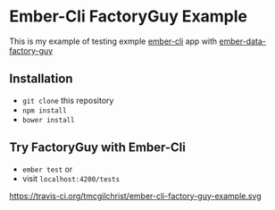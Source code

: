 # Ember-Cli FactoryGuy Example

This is my example of testing exmple [ember-cli](https://github.com/stefanpenner/ember-cli) app with [ember-data-factory-guy](https://github.com/danielspaniel/ember-data-factory-guy)

## Installation

* `git clone` this repository
* `npm install`
* `bower install`

## Try FactoryGuy with Ember-Cli

* `ember test`
or
* visit `localhost:4200/tests`

https://travis-ci.org/tmcgilchrist/ember-cli-factory-guy-example.svg
